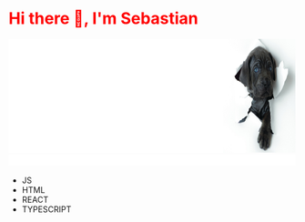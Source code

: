 
<p align="center">
<h1 style="color: red;">Hi there 👋, I'm Sebastian </h1>
</p>

<img width="1000px" height="200px" src=doggy.png>
<img width="1000px" height="20px" src="anim.svg">


* JS
* HTML
* REACT
* TYPESCRIPT

